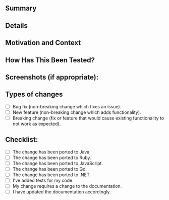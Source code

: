 <!-- NAMING YOUR PULL REQUEST: Please prefix your PR with the name of the sub-project -->
<!-- e.g. `tag-expressions: Refactor checks` -->
<!-- This makes it easier to get some context when reading the names of issues -->

<!-- These sections are meant as guidance for you. If something doesn't fit, you can just skip it. -->

## Summary

<!--- Provide a general summary description of your changes -->

## Details

<!--- Describe your changes in detail -->

## Motivation and Context

<!--- Why is this change required? What problem does it solve? -->
<!--- If it fixes an open issue, please link to the issue here. -->

## How Has This Been Tested?

<!--- Please add tests for changes to the code, otherwise we probably won't merge it -->

<!--- Please describe in detail how you tested your changes. -->
<!--- Include details of your testing environment, tests ran to see how -->
<!--- your change affects other areas of the code, etc. -->

## Screenshots (if appropriate):

## Types of changes

<!--- What types of changes does your code introduce? Put an `x` in all the boxes that apply: -->
- [ ] Bug fix (non-breaking change which fixes an issue).
- [ ] New feature (non-breaking change which adds functionality).
- [ ] Breaking change (fix or feature that would cause existing functionality to not work as expected).

## Checklist:

<!--- Go over all the following points, and put an `x` in all the boxes that apply. -->
<!--- If you're unsure about any of these, don't hesitate to ask. We're here to help! -->
- [ ] The change has been ported to Java.
- [ ] The change has been ported to Ruby.
- [ ] The change has been ported to JavaScript.
- [ ] The change has been ported to Go.
- [ ] The change has been ported to .NET.
- [ ] I've added tests for my code.
- [ ] My change requires a change to the documentation.
- [ ] I have updated the documentation accordingly.
